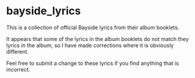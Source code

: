 # bayside_lyrics

This is a collection of official Bayside lyrics from their album booklets. 

It appears that some of the lyrics in the album booklets do not match they lyrics in the album, so I have made corrections where it is obviously different.

Feel free to submit a change to these lyrics if you find anything that is incorrect. 
